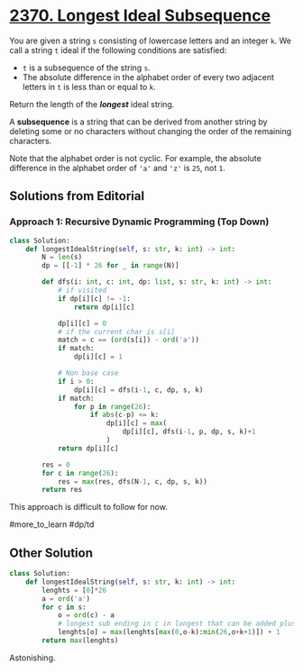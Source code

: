 # [2370. Longest Ideal Subsequence](https://leetcode.com/problems/longest-ideal-subsequence/description/?envType=daily-question&envId=2024-04-25)

You are given a string `s` consisting of lowercase letters and an integer `k`. We call a string `t` ideal if the following conditions are satisfied:

- `t` is a subsequence of the string `s`.
- The absolute difference in the alphabet order of every two adjacent letters in `t` is less than or equal to `k`.

Return the length of the ***longest*** ideal string.

A **subsequence** is a string that can be derived from another string by deleting some or no characters without changing the order of the remaining characters.

Note that the alphabet order is not cyclic. For example, the absolute difference in the alphabet order of `'a'` and `'z'` is `25`, not `1`.

## Solutions from Editorial

### Approach 1: Recursive Dynamic Programming (Top Down)

```python
class Solution:
	def longestIdealString(self, s: str, k: int) -> int:
		N = len(s)
		dp = [[-1] * 26 for _ in range(N)]

		def dfs(i: int, c: int, dp: list, s: str, k: int) -> int:
			# if visited
			if dp[i][c] != -1:
				return dp[i][c]

			dp[i][c] = 0
			# if the current char is s[i]
			match = c == (ord(s[i]) - ord('a'))
			if match:
				dp[i][c] = 1

			# Non base case
			if i > 0:
				dp[i][c] = dfs(i-1, c, dp, s, k)
			if match:
				for p in range(26):
					if abs(c-p) <= k:
						dp[i][c] = max(
							dp[i][c], dfs(i-1, p, dp, s, k)+1
						)
			return dp[i][c]

		res = 0
		for c in range(26):
			res = max(res, dfs(N-1, c, dp, s, k))
		return res
```

This approach is difficult to follow for now. 

#more_to_learn #dp/td

## Other Solution

```python
class Solution:
    def longestIdealString(self, s: str, k: int) -> int:
        lenghts = [0]*26
        a = ord('a')
        for c in s:
            o = ord(c) - a
            # longest sub ending in c in longest that can be added plus 1 for adding c
            lenghts[o] = max(lenghts[max(0,o-k):min(26,o+k+1)]) + 1
        return max(lenghts)
```

Astonishing.